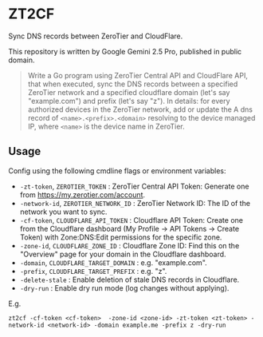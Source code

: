 # ZT2CF

Sync DNS records between ZeroTier and CloudFlare.

This repository is written by Google Gemini 2.5 Pro, published in public domain.

> Write a Go program using ZeroTier Central API and CloudFlare API, that when executed, sync the DNS records between a specified ZeroTier network and a specified cloudflare domain (let's say "example.com") and prefix (let's say "z"). In details: for every authorized devices in the ZeroTier network, add or update the A dns record of `<name>.<prefix>.<domain>` resolving to the device managed IP, where `<name>` is the device name in ZeroTier.

## Usage

Config using the following cmdline flags or environment variables:

- `-zt-token`, `ZEROTIER_TOKEN` : ZeroTier Central API Token: Generate one from https://my.zerotier.com/account.
- `-network-id`, `ZEROTIER_NETWORK_ID` : ZeroTier Network ID: The ID of the network you want to sync.
- `-cf-token`, `CLOUDFLARE_API_TOKEN` : Cloudflare API Token: Create one from the Cloudflare dashboard (My Profile -> API Tokens -> Create Token) with Zone:DNS:Edit permissions for the specific zone.
- `-zone-id`, `CLOUDFLARE_ZONE_ID` : Cloudflare Zone ID: Find this on the "Overview" page for your domain in the Cloudflare dashboard.
- `-domain`, `CLOUDFLARE_TARGET_DOMAIN` : e.g. "example.com".
- `-prefix`, `CLOUDFLARE_TARGET_PREFIX` : e.g. "z".
- `-delete-stale` : Enable deletion of stale DNS records in Cloudflare.
- `-dry-run` : Enable dry run mode (log changes without applying).

E.g.

```
zt2cf -cf-token <cf-token>  -zone-id <zone-id> -zt-token <zt-token> -network-id <network-id> -domain example.me -prefix z -dry-run
```
